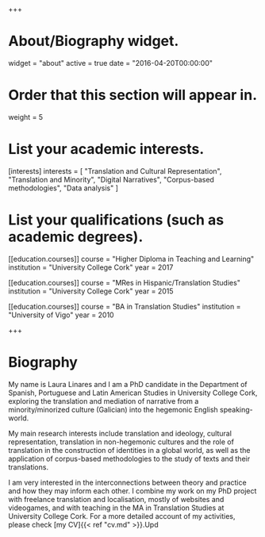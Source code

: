 +++
# About/Biography widget.
widget = "about"
active = true
date = "2016-04-20T00:00:00"

# Order that this section will appear in.
weight = 5

# List your academic interests.
[interests]
  interests = [
    "Translation and Cultural Representation",
    "Translation and Minority",
    "Digital Narratives",
    "Corpus-based methodologies",
    "Data analysis"
  ]

# List your qualifications (such as academic degrees).
[[education.courses]]
  course = "Higher Diploma in Teaching and Learning"
  institution = "University College Cork"
  year = 2017

[[education.courses]]
  course = "MRes in Hispanic/Translation Studies"
  institution = "University College Cork"
  year = 2015

[[education.courses]]
  course = "BA in Translation Studies"
  institution = "University of Vigo"
  year = 2010
 
+++

# Biography

My name is Laura Linares and I am a PhD candidate in the Department of Spanish, Portuguese and Latin American Studies in University College Cork, exploring the translation and mediation of narrative from a minority/minorized culture (Galician) into the hegemonic English speaking-world. 

My main research interests include translation and ideology, cultural representation, translation in non-hegemonic cultures and the role of translation in the construction of identities in a global world, as well as the application of corpus-based methodologies to the study of texts and their translations. 

I am very interested in the interconnections between theory and practice and how they may inform each other. I combine my work on my PhD project with freelance translation and localisation, mostly of websites and videogames, and with teaching in the MA in Translation Studies at University College Cork. For a more detailed account of my activities, please check [my CV]{{< ref "cv.md" >}}.Upd

